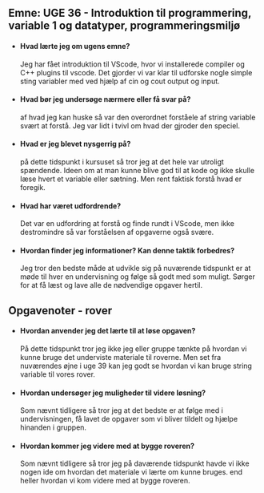 ## Emne: UGE 36 - Introduktion til programmering, variable 1 og datatyper, programmeringsmiljø

* #### Hvad lærte jeg om ugens emne?

    Jeg har fået introduktion til VScode, hvor vi installerede compiler og C++ plugins til vscode. Det gjorder vi var klar til udforske nogle simple sting variabler med ved hjælp af cin og cout output og input. 

* #### Hvad bør jeg undersøge nærmere eller få svar på?

    af hvad jeg kan huske så var den overordnet forståele af string variable svært at forstå. Jeg var lidt i tvivl om hvad der gjroder den speciel.

* #### Hvad er jeg blevet nysgerrig på?

    på dette tidspunkt i kursuset så tror jeg at det hele var utroligt spændende. Ideen om at man kunne blive god til at kode og ikke skulle læse hvert et variable eller sætning. Men rent faktisk forstå hvad er foregik. 

* #### Hvad har været udfordrende?

    Det var en udfordring at forstå og finde rundt i VScode, men ikke destromindre så var forståelsen af opgaverne også svære. 

* #### Hvordan finder jeg informationer? Kan denne taktik forbedres?

    Jeg tror den bedste måde at udvikle sig på nuværende tidspunkt er at møde til hver en undervisning og følge så godt med som muligt. Sørger for at få læst og lave alle de nødvendige opgaver hertil. 

## Opgavenoter - rover

* #### Hvordan anvender jeg det lærte til at løse opgaven? 

    På dette tidspunkt tror jeg ikke jeg eller gruppe tænkte på hvordan vi kunne bruge det underviste materiale til roverne. Men set fra nuværendes øjne i uge 39 kan jeg godt se hvordan vi kan bruge string variable til vores rover.

* #### Hvordan undersøger jeg muligheder til videre løsning? 

    Som nævnt tidligere så tror jeg at det bedste er at følge med i undervisningen, få lavet de opgaver som vi bliver tildelt og hjælpe hinanden i gruppen. 

* #### Hvordan kommer jeg videre med at bygge roveren?

    Som nævnt tidligere så tror jeg på daværende tidspunkt havde vi ikke nogen ide om hvordan det materiale vi lærte om kunne bruges. end heller hvordan vi kom videre med at bygge roveren. 